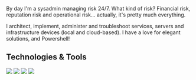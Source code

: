 
By day I'm a sysadmin managing risk 24/7. What kind of risk? Financial risk, reputation risk and operational risk... actually, it's pretty much everything.

I architect, implement, administer and troubleshoot services, servers and infrastructure devices (local and cloud-based). I have a love for elegant solutions, and Powershell!

## Technologies & Tools ##  
![](https://img.shields.io/static/v1?color=steelblue&style=flat&logo=windows&label=OS&message=Windows%20Server) ![](https://img.shields.io/static/v1?color=steelblue&style=flat&logo=powershell&label=Script&message=Powershell&logocolor=white) ![](https://img.shields.io/static/v1?color=steelblue&style=flat&logo=windowsterminal&label=Terminal&message=Windows%20Terminal) ![](https://img.shields.io/static/v1?color=steelblue&style=flat&logo=visual%20studio%20code&label=Code&message=VS%20Code)
